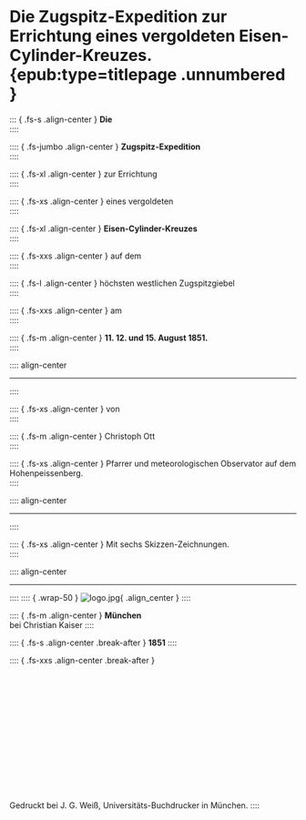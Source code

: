 ﻿# Die Zugspitz-Expedition zur Errichtung eines vergoldeten Eisen-Cylinder-Kreuzes. {epub:type=titlepage .unnumbered }

::: { .fs-s .align-center }
**Die**<br />
::::

:::: { .fs-jumbo .align-center }
**Zugspitz-Expedition**<br />
::::

:::: { .fs-xl .align-center }
zur Errichtung<br />
::::

:::: { .fs-xs .align-center }
eines vergoldeten<br />
::::

:::: { .fs-xl .align-center }
**Eisen-Cylinder-Kreuzes**<br />
::::

:::: { .fs-xxs .align-center }
auf dem<br />
::::

:::: { .fs-l .align-center }
höchsten westlichen Zugspitzgiebel<br />
::::

:::: { .fs-xxs .align-center }
am<br />
::::

:::: { .fs-m .align-center }
**11. 12. und 15. August 1851.**<br />
::::

:::: align-center
****
::::

:::: { .fs-xs .align-center }
von<br />
::::

:::: { .fs-m .align-center }
Christoph Ott<br />
::::

:::: { .fs-xs .align-center }
Pfarrer und meteorologischen Observator auf dem Hohenpeissenberg.<br />
::::

:::: align-center
****
::::

:::: { .fs-xs .align-center }
Mit sechs Skizzen-Zeichnungen.<br />
::::

:::: align-center
****
::::
:::: { .wrap-50 }
![](logo.jpg "logo.jpg"){ .align_center }
::::

:::: { .fs-m .align-center }
**München**<br />
bei Christian Kaiser
::::

:::: { .fs-s .align-center .break-after }
**1851**
::::

:::: { .fs-xxs .align-center .break-after }
<br /><br /><br /><br /><br /><br /><br /><br /><br /><br /><br /><br /><br /><br /><br />Gedruckt bei J. G. Weiß,  Universitäts-Buchdrucker in München.
::::
